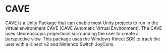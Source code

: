 # CAVE

CAVE is a Unity Package that can enable most Unity projects to run in the virtual environment CAVE (CAVE Automatic Virtual Environment).
The CAVE uses steoreoscopic projections surrounding the user to create a perspective view. This package uses the Windows Kinect SDK
to track the user with a Kinect v2 and Nintendo Switch JoyCons.